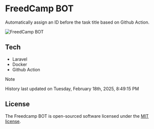 # FreedCamp BOT

Automatically assign an ID before the task title based on Github Action.

![FreedCamp BOT](https://repository-images.githubusercontent.com/737932867/7d34798b-2680-471c-b089-a78a718d3d6a)

## Tech

- Laravel
- Docker
- Github Action

> [!NOTE]  
> History last updated on Tuesday, February 18th, 2025, 8:49:15 PM

## License

The Freedcamp BOT is open-sourced software licensed under the [MIT license](https://opensource.org/licenses/MIT).
